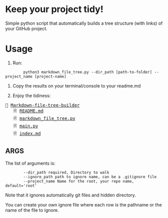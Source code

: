 # Keep your project tidy!

Simple python script that automatically builds a tree structure (with links) of your GitHub project.

# Usage

1. Run:
```
        python3 markdown_file_tree.py --dir_path [path-to-folder] --project_name [project-name]
```

1. Copy the results on your terminal/console to your readme.md
   
2. Enjoy the tidiness: 
<pre>
&#128193; <a href=#>Markdown-file-tree-builder</a>
   &#x1F5CE; <a href=./README.md>README.md</a>
   &#x1F5CE; <a href=./markdown_file_tree.py>markdown_file_tree.py</a>
   &#x1F5CE; <a href=./main.py>main.py</a>
   &#x1F5CE; <a href=./index.md>index.md</a>
</pre>


## ARGS
The list of arguments is:

```
        --dir_path required, Directory to walk
        --ignore_path path to ignore name, can be a .gitignore file
        --project_name Name for the root, your repo name, default='root'
```

Note that it ignores automatically git files and hidden directory.

You can create your own ignore file where each row is the pathname or the name of the file to ignore.
